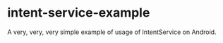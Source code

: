 intent-service-example
======================

A very, very, very simple example of usage of IntentService on Android.
